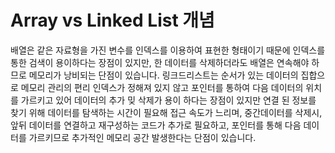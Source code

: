 # Array vs Linked List 개념

배열은 같은 자료형을 가진 변수를 인덱스를 이용하여 표현한 형태이기 때문에 인덱스를 통한 검색이 용이하다는 장점이 있지만, 한 데이터를 삭제하더라도 배열은 연속해야 하므로 메모리가 낭비되는 단점이 있습니다. 
링크드리스트는 순서가 있는 데이터의 집합으로 메모리 관리의 편리 인덱스가 정해져 있지 않고 포인터를 통하여 다음 데이터의 위치를 가르키고 있어 데이터의 추가 밎 삭제가 용이 하다는 장점이 있지만 연결 된 정보를 찾기 위해 데이터를 탐색하는 시간이 필요해 접근 속도가 느리며, 중간데이터를 삭제시, 앞뒤 데이터를 연결하고 재구성하는 코드가 추가로 필요하고, 포인터를 통해 다음 데이터를 가르키므로 추가적인 메모리 공간 발생한다는 단점이 있습니다. 